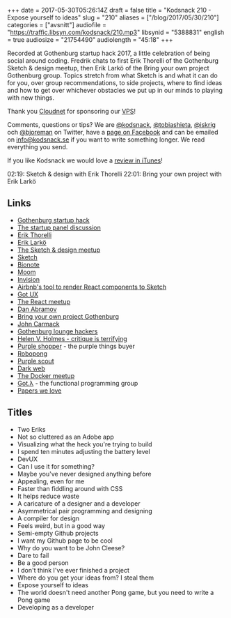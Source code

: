 +++
date = 2017-05-30T05:26:14Z
draft = false
title = "Kodsnack 210 - Expose yourself to ideas"
slug = "210"
aliases = ["/blog/2017/05/30/210"]
categories = ["avsnitt"]
audiofile = "https://traffic.libsyn.com/kodsnack/210.mp3"
libsynid = "5388831"
english = true
audiosize = "21754490"
audiolength = "45:18"
+++

Recorded at Gothenburg startup hack 2017, a little celebration of being social around coding. Fredrik chats to first Erik Thorelli of the Gothenburg Sketch & design meetup, then Erik Larkö of the Bring your own project Gothenburg group. Topics stretch from what Sketch is and what it can do for you, over group recommendations, to side projects, where to find ideas and how to get over whichever obstacles we put up in our minds to playing with new things.

Thank you [Cloudnet](http://www.cloudnet.se) for sponsoring our [VPS](http://en.wikipedia.org/wiki/Virtual_private_server)!

Comments, questions or tips? We are [@kodsnack](https://www.twitter.com/kodsnack), [@tobiashieta](https://www.twitter.com/tobiashieta), [@iskrig](https://www.twitter.com/iskrig) och [@bjoreman](https://www.twitter.com/bjoreman) on Twitter, have a [page on Facebook](https://www.facebook.com/kodsnack) and can be emailed on [info@kodsnack.se](mailto:info@kodsnack.se) if you want to write something longer. We read everything you send.

If you like Kodsnack we would love a [review in iTunes](http://itunes.apple.com/se/podcast/kodsnack/id561631498?l=en)!

02:19: Sketch & design with Erik Thorelli
22:01: Bring your own project with Erik Larkö

## Links ##
* [Gothenburg startup hack](http://www.gbgstartuphack.com/)
* [The startup panel discussion](https://kodsnack.se/157/)
* [Erik Thorelli](https://www.linkedin.com/in/erikthorelli/)
* [Erik Larkö](https://twitter.com/eriklarko)
* [The Sketch & design meetup](https://www.meetup.com/Sketch-App-Meetup-Goteborg/)
* [Sketch](https://sketchapp.com/)
* [Bionote](http://bionote.xyz/)
* [Moom](https://manytricks.com/moom/)
* [Invision](https://www.invisionapp.com/)
* [Airbnb's tool to render React components to Sketch](https://github.com/airbnb/react-sketchapp)
* [Got UX](https://www.meetup.com/got-ux/)
* [The React meetup](https://www.meetup.com/ReactJS-Goteborg/)
* [Dan Abramov](https://twitter.com/dan_abramov)
* [Bring your own project Gothenburg](https://www.meetup.com/Bring-Your-Own-Project-Gothenburg/)
* [John Carmack](https://en.wikipedia.org/wiki/John_Carmack)
* [Gothenburg lounge hackers](https://www.meetup.com/Goteborg-Lounge-Hackers/)
* [Helen V. Holmes - critique is terrifying](https://medium.com/@helenvholmes/critique-is-terrifying-e2168d017df8)
* [Purple shopper](https://github.com/eriklarko/purple-shopper) - the purple things buyer
* [Robopong](https://github.com/eriklarko/robopong)
* [Purple scout](http://www.purplescout.se/)
* [Dark web](https://en.wikipedia.org/wiki/Dark_web)
* [The Docker meetup](https://www.meetup.com/Docker-Goteborg/)
* [Got.λ](https://www.meetup.com/got-lambda/) - the functional programming group
* [Papers we love](https://www.meetup.com/Papers-We-Love-Gothenburg/)

## Titles ##
* Two Eriks
* Not so cluttered as an Adobe app
* Visualizing what the heck you're trying to build
* I spend ten minutes adjusting the battery level
* DevUX
* Can I use it for something?
* Maybe you've never designed anything before
* Appealing, even for me
* Faster than fiddling around with CSS
* It helps reduce waste
* A caricature of a designer and a developer
* Asymmetrical pair programming and designing
* A compiler for design
* Feels weird, but in a good way
* Semi-empty Github projects
* I want my Github page to be cool
* Why do you want to be John Cleese?
* Dare to fail
* Be a good person
* I don't think I've ever finished a project
* Where do you get your ideas from? I steal them
* Expose yourself to ideas
* The world doesn't need another Pong game, but you need to write a Pong game
* Developing as a developer